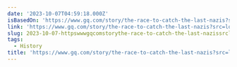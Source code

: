 ```yaml
---
date: '2023-10-07T04:59:18.000Z'
isBasedOn: 'https://www.gq.com/story/the-race-to-catch-the-last-nazis?src=longreads'
link: 'https://www.gq.com/story/the-race-to-catch-the-last-nazis?src=longreads'
slug: 2023-10-07-httpswwwgqcomstorythe-race-to-catch-the-last-nazissrclongreads
tags:
  - History
title: 'https://www.gq.com/story/the-race-to-catch-the-last-nazis?src=longreads'
---
```


